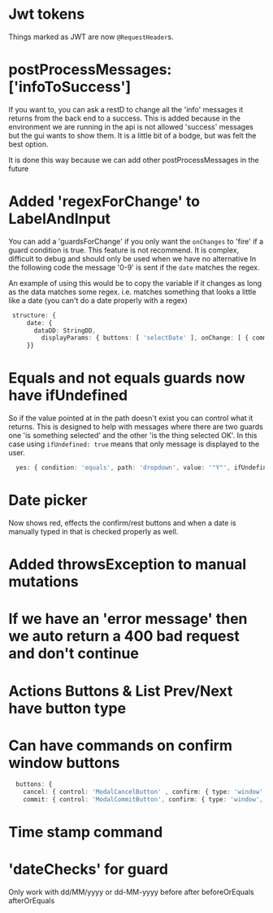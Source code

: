 # Jwt tokens
Things marked as JWT are now `@RequestHeader`s.

#  postProcessMessages: ['infoToSuccess']
If you want to, you can ask a restD to change all the 'info' messages it returns from the back end to a success. This is
added because in the environment we are running in the api is not allowed 'success' messages but the gui wants to show them.
It is a little bit of a bodge, but was felt the best option. 

It is done this way because we can add other postProcessMessages in the future

# Added 'regexForChange' to LabelAndInput 
You can add a 'guardsForChange' if you only want the `onChanges` to 'fire' if a guard condition is true. 
This feature is not recommend. It is complex, difficult to debug and should only be used when we have no alternative
In the following code the message '0-9' is sent if the `date` matches the regex. 

An example of using this would be to copy the variable if it changes as long as the data matches some regex. i.e. matches something that looks a little like a
date (you can't do a date properly with a regex)
 ```typescript
  structure: {
      date: {
        dataDD: StringDD,
          displayParams: { buttons: [ 'selectDate' ], onChange: [ { command: 'message', msg: '0-9' } ], regexForChange: '<put the reg ex here>' }
      }}
```

# Equals and not equals guards now have ifUndefined

So if the value pointed at in the path doesn't exist you can control what it returns. This is designed to help with messages where there are two 
guards one 'is something selected' and the other 'is the thing selected OK'. In this case using `ìfUndefined: true` means that only message is displayed to the user.
```typescript
  yes: { condition: 'equals', path: 'dropdown', value: '"Y"', ifUndefined: true, message: 'Select Yes to enable' },
```

# Date picker
Now shows red, effects the confirm/rest buttons and when a date is manually typed in that is checked properly as well.

# Added throwsException to manual mutations

# If we have an 'error message' then we auto return a 400 bad request and don't continue

# Actions Buttons & List Prev/Next have button type

# Can have commands on confirm window buttons

```typescript
  buttons: {
    cancel: { control: 'ModalCancelButton' , confirm: { type: 'window', title: 'The title for the cancel'  , showCancelButton: false }},
    commit: { control: 'ModalCommitButton', confirm: { type: 'window', confirmCommands: {command: 'message', msg: 'canceling'}, cancelCommands: {command: 'message', msg: 'not canceling'}  , showCancelButton: true } }

```

# Time stamp command

#   'dateChecks' for guard
Only work with dd/MM/yyyy or dd-MM-yyyy
before
after
beforeOrEquals
afterOrEquals